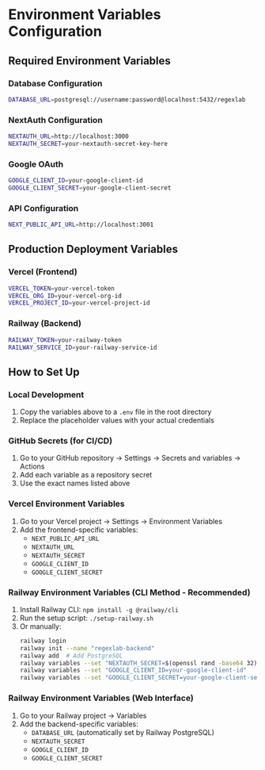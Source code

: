 # Environment Variables Configuration

## Required Environment Variables

### Database Configuration
```bash
DATABASE_URL=postgresql://username:password@localhost:5432/regexlab
```

### NextAuth Configuration
```bash
NEXTAUTH_URL=http://localhost:3000
NEXTAUTH_SECRET=your-nextauth-secret-key-here
```

### Google OAuth
```bash
GOOGLE_CLIENT_ID=your-google-client-id
GOOGLE_CLIENT_SECRET=your-google-client-secret
```

### API Configuration
```bash
NEXT_PUBLIC_API_URL=http://localhost:3001
```

## Production Deployment Variables

### Vercel (Frontend)
```bash
VERCEL_TOKEN=your-vercel-token
VERCEL_ORG_ID=your-vercel-org-id
VERCEL_PROJECT_ID=your-vercel-project-id
```

### Railway (Backend)
```bash
RAILWAY_TOKEN=your-railway-token
RAILWAY_SERVICE_ID=your-railway-service-id
```

## How to Set Up

### Local Development
1. Copy the variables above to a `.env` file in the root directory
2. Replace the placeholder values with your actual credentials

### GitHub Secrets (for CI/CD)
1. Go to your GitHub repository → Settings → Secrets and variables → Actions
2. Add each variable as a repository secret
3. Use the exact names listed above

### Vercel Environment Variables
1. Go to your Vercel project → Settings → Environment Variables
2. Add the frontend-specific variables:
   - `NEXT_PUBLIC_API_URL`
   - `NEXTAUTH_URL`
   - `NEXTAUTH_SECRET`
   - `GOOGLE_CLIENT_ID`
   - `GOOGLE_CLIENT_SECRET`

### Railway Environment Variables (CLI Method - Recommended)
1. Install Railway CLI: `npm install -g @railway/cli`
2. Run the setup script: `./setup-railway.sh`
3. Or manually:
   ```bash
   railway login
   railway init --name "regexlab-backend"
   railway add  # Add PostgreSQL
   railway variables --set "NEXTAUTH_SECRET=$(openssl rand -base64 32)"
   railway variables --set "GOOGLE_CLIENT_ID=your-google-client-id"
   railway variables --set "GOOGLE_CLIENT_SECRET=your-google-client-secret"
   ```

### Railway Environment Variables (Web Interface)
1. Go to your Railway project → Variables
2. Add the backend-specific variables:
   - `DATABASE_URL` (automatically set by Railway PostgreSQL)
   - `NEXTAUTH_SECRET`
   - `GOOGLE_CLIENT_ID`
   - `GOOGLE_CLIENT_SECRET` 